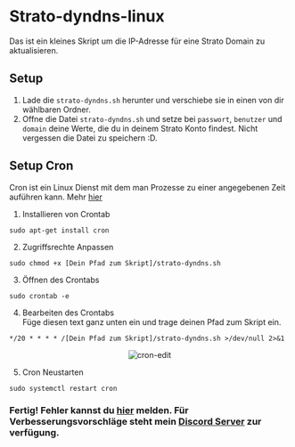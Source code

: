 # Strato-dyndns-linux
Das ist ein kleines Skript um die IP-Adresse für eine Strato Domain zu aktualisieren.
<br>
## Setup
1. Lade die `strato-dyndns.sh` herunter und verschiebe sie in einen von dir wählbaren Ordner.
2. Offne die Datei `strato-dyndns.sh` und setze bei `passwort`, `benutzer` und `domain` deine Werte, die du in deinem Strato Konto findest. Nicht vergessen die Datei zu speichern :D.
## Setup Cron
Cron ist ein Linux Dienst mit dem man Prozesse zu einer angegebenen Zeit auführen kann. Mehr [hier](https://de.wikipedia.org/wiki/Cron)
1. Installieren von Crontab
``` shell
sudo apt-get install cron 
```

2. Zugriffsrechte Anpassen
``` shell
sudo chmod +x [Dein Pfad zum Skript]/strato-dyndns.sh
```

3. Öffnen des Crontabs
``` shell
sudo crontab -e
```

4. Bearbeiten des Crontabs <br>
Füge diesen text ganz unten ein und trage deinen Pfad zum Skript ein.
```
*/20 * * * * /[Dein Pfad zum Skript]/strato-dyndns.sh >/dev/null 2>&1
```
<p align="center">
<img src="https://i.ibb.co/jHqvsYb/cron-edit.png" alt="cron-edit">
</p>

5. Cron Neustarten
``` shell
sudo systemctl restart cron
```
### Fertig! Fehler kannst du [hier](https://github.com/jonnytutorials/Strato-dyndns-linux/issues/new) melden. Für Verbesserungsvorschläge steht mein [Discord Server](https://discord.gg/s9tD46Fwh8) zur verfügung.

